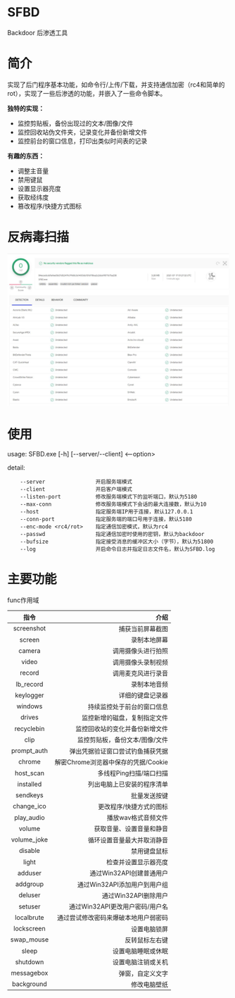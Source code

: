# SFBD
Backdoor  后渗透工具  
  
  
# 简介
实现了后门程序基本功能，如命令行/上传/下载，并支持通信加密（rc4和简单的rot），实现了一些后渗透的功能，并嵌入了一些命令脚本。

**独特的实现：**
* 监控剪贴板，备份出现过的文本/图像/文件
* 监控回收站伪文件夹，记录变化并备份新增文件
* 监控前台的窗口信息，打印出类似时间表的记录

**有趣的东西：**
* 调整主音量
* 禁用键鼠
* 设置显示器亮度
* 获取经纬度
* 篡改程序/快捷方式图标

# 反病毒扫描
![scan](https://github.com/PENG-PLUS/SFBD/blob/main/scan.jpg)

# 使用
usage: SFBD.exe [-h] [--server/--client] <--option>  


detail:  

        --server                开启服务端模式  
        --client                开启客户端模式
        --listen-port           修改服务端模式下的监听端口，默认为5180
        --max-conn              修改服务端模式下会话的最大连接数，默认为10
        --host                  指定服务端IP用于连接，默认127.0.0.1
        --conn-port             指定服务端的端口号用于连接，默认5180
        --enc-mode <rc4/rot>    指定通信加密模式，默认为rc4
        --passwd                指定通信加密时使用的密钥，默认为backdoor
        --bufsize               指定接受消息的缓冲区大小（字节），默认为51800
        --log                   开启命令日志并指定日志文件名，默认为SFBD.log
        
# 主要功能  

func作用域  

|指令|介绍|
|:----:|-----:|
|screenshot|捕获当前屏幕截图|
|screen|录制本地屏幕|
|camera|调用摄像头进行拍照|
|video|调用摄像头录制视频|
|record|调用麦克风进行录音|
|lb_record|录制本地音频|
|keylogger|详细的键盘记录器|
|windows|持续监控处于前台的窗口信息|
|drives|监控新增的磁盘，复制指定文件|
|recyclebin|监控回收站的变化并备份新增文件|
|clip|监控剪贴板，备份文本/图像/文件|
|prompt_auth|弹出凭据验证窗口尝试钓鱼捕获凭据|
|chrome|解密Chrome浏览器中保存的凭据/Cookie|
|host_scan|多线程Ping扫描/端口扫描|
|installed|列出电脑上已安装的程序清单|
|sendkeys|批量发送按键|
|change_ico|更改程序/快捷方式的图标|
|play_audio|播放wav格式音频文件|
|volume|获取音量、设置音量和静音|
|volume_joke|循环设置音量最大并取消静音|
|disable|禁用键盘鼠标|
|light|检查并设置显示器亮度|
|adduser|通过Win32API创建普通用户|
|addgroup|通过Win32API添加用户到用户组|
|deluser|通过Win32API删除用户|
|setuser|通过Win32API更改用户密码/用户名|
|localbrute|通过尝试修改密码来爆破本地用户弱密码|
|lockscreen|设置电脑锁屏|
|swap_mouse|反转鼠标左右键|
|sleep|设置电脑睡眠或休眠|
|shutdown|设置电脑注销或关机|
|messagebox|弹窗，自定义文字|
|background|修改电脑壁纸|
